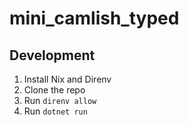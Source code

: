 # mini_camlish_typed

## Development

1. Install Nix and Direnv
2. Clone the repo
3. Run `direnv allow`
4. Run `dotnet run`
